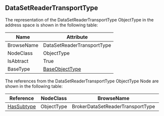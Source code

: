 <!-- objecttype -->
## DataSetReaderTransportType
The representation of the DataSetReaderTransportType ObjectType in the address space is shown in the following table:  

|Name|Attribute|
|---|---|
|BrowseName|DataSetReaderTransportType|
|NodeClass|ObjectType|
|IsAbtract|True|
|BaseType|[BaseObjectType](../../../Part5/ObjectTypes/BaseObjectType/readme.md)|

The references from the DataSetReaderTransportType ObjectType Node are shown in the following table:  

|Reference|NodeClass|BrowseName|DataType|TypeDefinition|ModellingRule|
|---|---|---|---|---|---|
|[HasSubtype](../../../Part3/ReferenceTypes/HasSubtype/readme.md)|ObjectType|BrokerDataSetReaderTransportType||||

